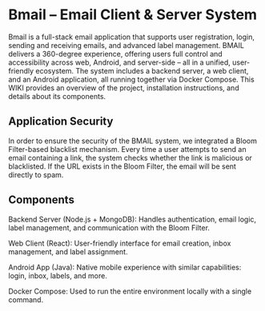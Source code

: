 # Bmail – Email Client & Server System

Bmail is a full-stack email application that supports user registration, login, sending and receiving emails, and advanced label management. BMAIL delivers a 360-degree experience, offering users full control and accessibility across web, Android, and server-side – all in a unified, user-friendly ecosystem. The system includes a backend server, a web client, and an Android application, all running together via Docker Compose. This WIKI provides an overview of the project, installation instructions, and details about its components.

## Application Security

In order to ensure the security of the BMAIL system, we integrated a Bloom Filter-based blacklist mechanism.
Every time a user attempts to send an email containing a link, the system checks whether the link is malicious or blacklisted. If the URL exists in the Bloom Filter, the email will be sent directly to spam.

## Components

Backend Server (Node.js + MongoDB): Handles authentication, email logic, label management, and communication with the Bloom Filter.

Web Client (React): User-friendly interface for email creation, inbox management, and label assignment.

Android App (Java): Native mobile experience with similar capabilities: login, inbox, labels, and more.

Docker Compose: Used to run the entire environment locally with a single command.
